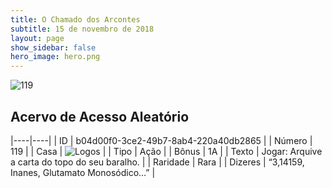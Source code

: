 ```yaml
---
title: O Chamado dos Arcontes
subtitle: 15 de novembro de 2018
layout: page
show_sidebar: false
hero_image: hero.png
---
```


![119](https://cdn.keyforgegame.com/media/card_front/pt/341_119_5J4359XWQQ74_pt.png)

## Acervo de Acesso Aleatório

|----|----|
| ID | b04d00f0-3ce2-49b7-8ab4-220a40db2865 |
| Número | 119 |
| Casa | ![Logos](https://archonarcana.com/images/thumb/c/ce/Logos.png/22px-Logos.png "Logos") |
| Tipo | Ação |
| Bônus | 1A |
| Texto | Jogar: Arquive a carta do topo do seu baralho. |
| Raridade | Rara |
| Dizeres | “3,14159, Inanes, Glutamato Monosódico…” |
